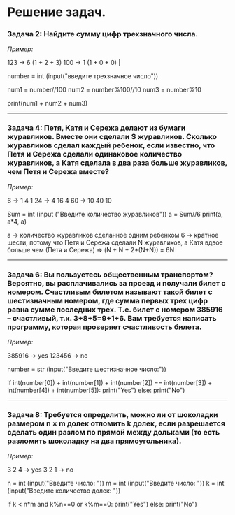 # Решение задач.

### Задача 2: Найдите сумму цифр трехзначного числа.

 *Пример:*

 123 -> 6 (1 + 2 + 3)
 100 -> 1 (1 + 0 + 0) |

number = int (input("введите трехзначное число"))

num1 = number//100
num2 = number%100//10
num3 = number%10

print(num1 + num2 + num3)
__________________________________

### Задача 4: Петя, Катя и Сережа делают из бумаги журавликов. Вместе они сделали S журавликов. Сколько журавликов сделал каждый ребенок, если известно, что Петя и Сережа сделали одинаковое количество журавликов, а Катя сделала в два раза больше журавликов, чем Петя и Сережа вместе?

 *Пример:*

 6 -> 1  4  1
 24 -> 4  16  4
     60 -> 10  40  10

Sum = int (input ("Введите количество журавликов"))
a = Sum//6
print(a, a*4, a)

 a -> количество журавликов сделанное одним ребенком
 6 -> кратное шести, потому что Петя и Сережа сделали N журавликов, 
 а Катя вдвое больше чем (Петя и Сережа) => (N + N + 2*(N+N)) = 6N

 _______________________________________________

 ### Задача 6: Вы пользуетесь общественным транспортом? Вероятно, вы расплачивались за проезд и получали билет с номером. Счастливым билетом называют такой билет с шестизначным номером, где сумма первых трех цифр равна сумме последних трех. Т.е. билет с номером 385916 – счастливый, т.к. 3+8+5=9+1+6. Вам требуется написать программу, которая проверяет счастливость билета.

 *Пример:*

 385916 -> yes
 123456 -> no

number = str (input("Введите шестизначное число:"))

if int(number[0]) + int(number[1]) + int(number[2]) == int(number[3]) + int(number[4]) + int(number[5]):
    print("Yes")
else: print("No")
_____________________________________________________

### Задача 8: Требуется определить, можно ли от шоколадки размером n × m долек отломить k долек, если разрешается сделать один разлом по прямой между дольками  (то есть разломить шоколадку на два прямоугольника).

 *Пример:*

 3 2 4 -> yes
 3 2 1 -> no

n = int (input("Введите число: "))
m = int (input("Введите число: "))
k = int (input("Введите количество долек: "))

if k < n*m and k%n==0 or k%m==0:
    print("Yes")
else: print("No") 